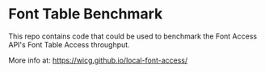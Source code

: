 # Font Table Benchmark

This repo contains code that could be used to benchmark the Font Access API's Font Table Access
throughput.

More info at: https://wicg.github.io/local-font-access/
